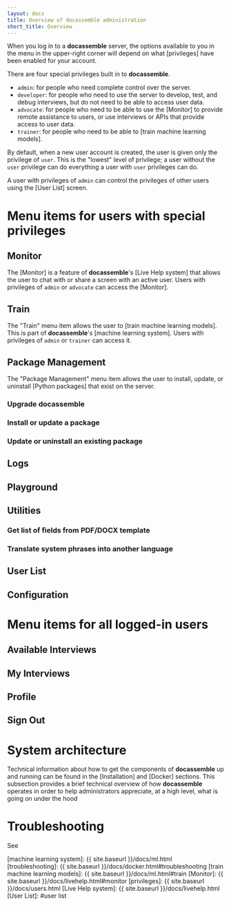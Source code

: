 ```yaml
---
layout: docs
title: Overview of docassemble administration
short_title: Overview
---
```


When you log in to a **docassemble** server, the options available to
you in the menu in the upper-right corner will depend on what 
[privileges] have been enabled for your account.

There are four special privileges built in to **docassemble**.

- `admin`: for people who need complete control over the server.
- `developer`: for people who need to use the server to develop, test,
  and debug interviews, but do not need to be able to access user data.
- `advocate`: for people who need to be able to use the [Monitor] to
  provide remote assistance to users, or use interviews or APIs that
  provide access to user data.
- `trainer`: for people who need to be able to [train machine learning
  models].

By default, when a new user account is created, the user is given only
the privilege of `user`.  This is the "lowest" level of privilege; a
user without the `user` privilege can do everything a user with `user`
privileges can do.

A user with privileges of `admin` can control the privileges of other
users using the [User List] screen.

# <a name="specialmenu"></a>Menu items for users with special privileges

## <a name="monitor"></a>Monitor

The [Monitor] is a feature of **docassemble**'s [Live Help system]
that allows the user to chat with or share a screen with an active
user.  Users with privileges of `admin` or `advocate` can access the
[Monitor].

## <a name="train"></a>Train

The "Train" menu item allows the user to [train machine learning
models].  This is part of **docassemble**'s [machine learning system].
Users with privileges of `admin` or `trainer` can access it.

## <a name="package management"></a>Package Management

The "Package Management" menu item allows the user to install, update,
or uninstall [Python packages] that exist on the server.

### <a name="upgrade"></a>Upgrade docassemble

### <a name="install"></a>Install or update a package

### <a name="update"></a>Update or uninstall an existing package

## <a name="logs"></a>Logs

## <a name="playground"></a>Playground

## <a name="utilities"></a>Utilities

### <a name="pdf fields"></a>Get list of fields from PDF/DOCX template

### <a name="translate"></a>Translate system phrases into another language

## <a name="user list"></a>User List

## <a name="configuration"></a>Configuration

# <a name="menu"></a>Menu items for all logged-in users

## <a name="available interviews"></a>Available Interviews

## <a name="my interviews"></a>My Interviews

## <a name="profile"></a>Profile

## <a name="sign out"></a>Sign Out

# <a name="architecture"></a>System architecture

Technical information about how to get the components of
**docassemble** up and running can be found in the [Installation] and
[Docker] sections.  This subsection provides a brief technical overview of
how **docassemble** operates in order to help administrators
appreciate, at a high level, what is going on under the hood

# <a name="troubleshooting"></a>Troubleshooting

See 

[machine learning system]: {{ site.baseurl }}/docs/ml.html
[troubleshooting]: {{ site.baseurl }}/docs/docker.html#troubleshooting
[train machine learning models]: {{ site.baseurl }}/docs/ml.html#train
[Monitor]: {{ site.baseurl }}/docs/livehelp.html#monitor
[privileges]: {{ site.baseurl }}/docs/users.html
[Live Help system]: {{ site.baseurl }}/docs/livehelp.html
[User List]: #user list
